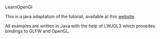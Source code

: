 LearnOpenGl

This is a java adaptation of the tutorial, available at this [website](https://learnopengl.com).

All examples are written in Java with the help of LWJGL3 which provedes bindings to GLFW and OpenGL.